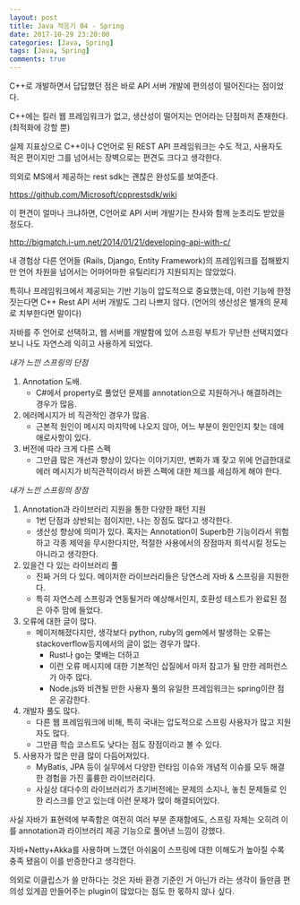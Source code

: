 ```yaml
---
layout: post
title: Java 적응기 04 - Spring
date: 2017-10-29 23:20:00
categories: [Java, Spring]
tags: [Java, Spring]
comments: true
---
```


C++로 개발하면서 답답했던 점은 바로 API 서버 개발에 편의성이 떨어진다는 점이었다.

C++에는 킬러 웹 프레임워크가 없고, 생산성이 떨어지는 언어라는 단점마저 존재한다. (최적화에 강할 뿐)

실제 지표상으로 C++이나 C언어로 된 REST API 프레임워크는 수도 적고, 사용자도 적은 편이지만 그를 넘어서는 장벽으로는 편견도 크다고 생각한다.

의외로 MS에서 제공하는 rest sdk는 괜찮은 완성도를 보여준다.

<https://github.com/Microsoft/cpprestsdk/wiki>

이 편견이 얼마나 크냐하면, C언어로 API 서버 개발기는 찬사와 함께 눈초리도 받았을 정도다.

<http://bigmatch.i-um.net/2014/01/21/developing-api-with-c/>

내 경험상 다른 언어들 (Rails, Django, Entity Framework)의 프레임워크를 접해봤지만 언어 차원을 넘어서는 어마어마한 유틸리티가 지원되지는 않았었다.

특히나 프레임워크에서 제공되는 기반 기능이 압도적으로 중요했는데, 이런 기능에 한정 짓는다면 C++ Rest API 서버 개발도 그리 나쁘지 않다. (언어의 생산성은 별개의 문제로 치부한다면 말이다)

자바를 주 언어로 선택하고, 웹 서버를 개발함에 있어 스프링 부트가 무난한 선택지였다 보니 나도 자연스레 익히고 사용하게 되었다.

*내가 느낀 스프링의 단점*
1. Annotation 도배.
    * C#에서 property로 풀었던 문제를 annotation으로 지원하거나 해결하려는 경우가 많음.
2. 에러메시지가 비 직관적인 경우가 많음.
    * 근본적 원인이 메시지 마지막에 나오지 않아, 어느 부분이 원인인지 찾는 데에 애로사항이 있다.
3. 버전에 따라 크게 다른 스펙
    * 그만큼 많은 개선과 향상이 있다는 이야기지만, 변화가 꽤 잦고 위에 언급한대로 에러 메시지가 비직관적이라서 바뀐 스펙에 대한 체크를 세심하게 해야 한다.

*내가 느낀 스프링의 장점*
1. Annotation과 라이브러리 지원을 통한 다양한 패턴 지원
    * 1번 단점과 상반되는 점이지만, 나는 장점도 많다고 생각한다.
    * 생산성 향상에 의미가 있다. 혹자는 Annotation이 Superb한 기능이라서 위험하고 각종 제약을 무시한다지만, 적절한 사용에서의 장점마저 희석시킬 정도는 아니라고 생각한다.
2. 있을건 다 있는 라이브러리 풀
    * 진짜 거의 다 있다. 메이저한 라이브러리들은 당연스레 자바 & 스프링을 지원한다.
    * 특히 자연스레 스프링과 연동될거라 예상해서인지, 호환성 테스트가 완료된 점은 아주 맘에 들었다.
3. 오류에 대한 글이 많다.
    * 메이저해졌다지만, 생각보다 python, ruby의 gem에서 발생하는 오류는 stackoverflow등지에서의 글이 없는 경우가 많다.
        * Rust나 go는 몇배는 더하고
        * 이런 오류 메시지에 대한 기본적인 삽질에서 마저 참고가 될 만한 레퍼런스가 아주 많다.
        * Node.js와 비견될 만한 사용자 풀의 유일한 프레임워크는 spring이란 점은 공감한다.
4. 개발자 풀도 많다.
    * 다른 웹 프레임워크에 비해, 특히 국내는 압도적으로 스프링 사용자가 많고 지원자도 많다.
    * 그만큼 학습 코스트도 낮다는 점도 장점이라고 볼 수 있다.
5. 사용자가 많은 만큼 많이 다듬어져있다.
    * MyBatis, JPA 등이 실무에서 다양한 런타임 이슈와 개념적 이슈를 모두 해결한 경험을 가진 훌륭한 라이브러리다.
    * 사실상 대다수의 라이브러리가 초기버전에는 문제의 소지나, 놓친 문제들로 인한 리스크를 안고 있는데 이런 문제가 많이 해결되어있다.

사실 자바가 표현력에 부족함은 여전히 여러 부분 존재함에도, 스프링 자체는 오히려 이를 annotation과 라이브러리 제공 기능으로 풀어낸 느낌이 강했다.

자바+Netty+Akka를 사용하며 느꼈던 아쉬움이 스프링에 대한 이해도가 높아질 수록 충족 됐음이 이를 반증한다고 생각한다.

의외로 이클립스가 쓸 만하다는 것은 자바 환경 기준인 거 아닌가 라는 생각이 들만큼 편의성 있게끔 만들어주는 plugin이 많았다는 점도 한 몫하지 않나 싶다.